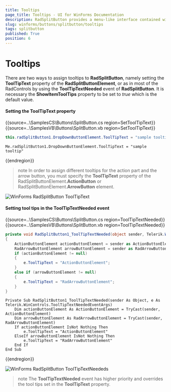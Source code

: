 ```yaml
---
title: Tooltips
page_title: Tooltips - UI for WinForms Documentation
description: RadSplitButton provides a menu-like interface contained within a button that can be placed anywhere on a form.
slug: winforms/buttons/splitbutton/tooltips
tags: splitbutton
published: True
position: 6 
---
```


# Tooltips

There are two ways to assign tooltips to __RadSplitButton__, namely setting the __ToolTipText__ property of the __RadSplitButtonElement__, or as in most of the RadControls by using the __ToolTipTextNeeded__ event of __RadSplitButton__. It is necessary the __ShowItemToolTips__ property to be set to *true* which is the default value.

#### Setting the ToolTipText property

{{source=..\SamplesCS\Buttons\SplitButton.cs region=SetToolTipText}} 
{{source=..\SamplesVB\Buttons\SplitButton.vb region=SetToolTipText}}

````C#
this.radSplitButton1.DropDownButtonElement.ToolTipText = "sample tooltip";

````
````VB.NET
Me.radSplitButton1.DropDownButtonElement.ToolTipText = "sample tooltip"

````

{{endregion}} 

>note In order to assign different tooltips for the action part and the arrow button, you must specify the __ToolTipText__ property of the RadSplitButtonElement.__ActionButton__ or RadSplitButtonElement.__ArrowButton__ element.

![WinForms RadSplitButton ToolTipText](images/buttons-splitbutton-tooltips001.gif)

#### Setting tool tips in the ToolTipTextNeeded event

{{source=..\SamplesCS\Buttons\SplitButton.cs region=ToolTipTextNeeded}} 
{{source=..\SamplesVB\Buttons\SplitButton.vb region=ToolTipTextNeeded}}

````C#
private void RadSplitButton1_ToolTipTextNeeded(object sender, Telerik.WinControls.ToolTipTextNeededEventArgs e)
{
    ActionButtonElement actionButtonElement = sender as ActionButtonElement;
    RadArrowButtonElement arrowButtonElement = sender as RadArrowButtonElement;
    if (actionButtonElement != null)
    {
        e.ToolTipText = "ActionButtonElement";
    }
    else if (arrowButtonElement != null)
    {
        e.ToolTipText = "RadArrowButtonElement";
    }
}

````
````VB.NET
Private Sub RadSplitButton1_ToolTipTextNeeded(sender As Object, e As Telerik.WinControls.ToolTipTextNeededEventArgs)
    Dim actionButtonElement As ActionButtonElement = TryCast(sender, ActionButtonElement)
    Dim arrowButtonElement As RadArrowButtonElement = TryCast(sender, RadArrowButtonElement)
    If actionButtonElement IsNot Nothing Then
        e.ToolTipText = "ActionButtonElement"
    ElseIf arrowButtonElement IsNot Nothing Then
        e.ToolTipText = "RadArrowButtonElement"
    End If
End Sub

````

{{endregion}} 

![WinForms RadSplitButton ToolTipTextNeededs](images/buttons-splitbutton-tooltips002.gif)

>note The __ToolTipTextNeeded__ event has higher priority and overrides the tool tips set in  the __ToolTipText__ property.

